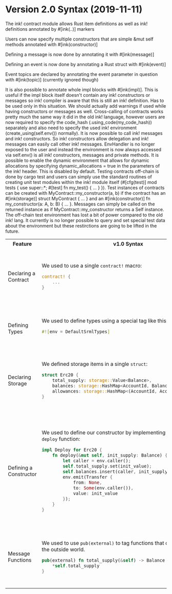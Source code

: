 # Version 2.0 Syntax (2019-11-11)


The ink! contract module allows Rust item definitions as well as ink! definitions annotated by #[ink(..)] markers


Users can now specify multiple constructors that are simple &mut self methods annotated with #[ink(constructor)]

Defining a message is now done by annotating it with #[ink(message)]

Defining an event is now done by annotating a Rust struct with #[ink(event)]

Event topics are declared by annotating the event parameter in question with #[ink(topic)] (currently ignored though)

It is also possible to annotate whole impl blocks with #[ink(impl)]. This is useful if the impl block itself doesn't contain any ink! constructors or messages so ink! compiler is aware that this is still an ink! definition. Has to be used only in this situation. We should actually add warnings if used while having constructors or messages as well.
Cross-calling of contracts works pretty much the same way it did in the old ink! language, however users are now required to specify the code_hash (.using_code(my_code_hash)) separately and also need to specify the used ink! environment (create_using(self.env()) normally).
It is now possible to call ink! messages and ink! constructors. So ink! constructors allow delegation and ink! messages can easily call other ink! messages.
EnvHandler is no longer exposed to the user and instead the environment is now always accessed via self.env() is all ink! constructors, messages and private methods.
It is possible to enable the dynamic environment that allows for dynamic allocations by specifying dynamic_allocations = true in the parameters of the ink! header. This is disabled by default.
Testing contracts off-chain is done by cargo test and users can simply use the standard routines of creating unit test modules within the ink! module itself (#[cfg(test)] mod tests { use super::*; #[test] fn my_test() { ... } }). Test instances of contracts can be created with MyContract::my_constructor(a, b) if the contract has an #[ink(storage)] struct MyContract { ... } and an #[ink(constructor)] fn my_constructor(a: A, b: B) { ... }. Messages can simply be called on the returned instance as if MyContract::my_constructor returns a Self instance.
The off-chain test environment has lost a bit of power compared to the old ink! lang. It currently is no longer possible to query and set special test data about the environment but these restirctions are going to be lifted in the future.

<table>
<tr>
<th>Feature</th>
<th>v1.0 Syntax</th>
<th>v2.0 Syntax</th>
</tr>
<tr>
<td>
Declaring a Contract
</td>
<td>

We used to use a single `contract!` macro:

```rust
contract! {
	...
}
```
</td>
<td>

We now use `#[ink::contract(..)]` attribute macros on Rust modules:

```rust
#[ink::contract(version = "0.1.0")]
mod erc20 {
	...
}
```

> Note, we now require a mandatory ink! version in the header.
</td>
</tr>
<tr>
<td>
Defining Types
</td>
<td>
We used to define types using a special tag like this:

```rust
#![env = DefaultSrmlTypes]
```
</td>
<td>

This is now automatically defined in your `ink::contract` attribute, but can also be custom defined like:

```rust
#[ink::contract(version = "0.1.0", )]
```

TODO

</td>
</tr>
<tr>
<td>
Declaring Storage
</td>
<td>

We defined storage items in a single `struct`:

```rust
struct Erc20 {
	total_supply: storage::Value<Balance>,
	balances: storage::HashMap<AccountId, Balance>,
	allowances: storage::HashMap<(AccountId, AccountId), Balance>,
}
```

</td>
<td>

We just need to add the attribute `ink(storage)`:

```rust
#[ink(storage)]  // <-- This
struct Erc20 {
	total_supply: storage::Value<Balance>,
	balances: storage::HashMap<AccountId, Balance>,
	allowances: storage::HashMap<(AccountId, AccountId), Balance>,
}
```
</td>
</tr>

<tr>
<td>
Defining a Constructor
</td>
<td>

We used to define our constructor by implementing `Deploy` and the `deploy` function:

```rust
impl Deploy for Erc20 {
	fn deploy(&mut self, init_supply: Balance) {
		let caller = env.caller();
		self.total_supply.set(init_value);
		self.balances.insert(caller, init_supply);
		env.emit(Transfer {
			from: None,
			to: Some(env.caller()),
			value: init_value
		});
	}
}
```
</td>
<td>
We can now create multiple different constructors by simply creating functions with the correct tag:

```rust
impl Erc20 {
	#[ink(constructor)]
	fn new(&mut self, initial_supply: Balance) {
		let caller = self.env().caller();
		self.total_supply.set(initial_supply);
		self.balances.insert(caller, initial_supply);
		self.env().emit_event(Transferred {
			from: None,
			to: Some(caller),
			amount: initial_supply,
		});
	}
//-snip-
```

You can name them whatever you want.

> Note: We define the constructor function in the same place we define other contract functions.
</td>
</tr>
<tr>
<td>
Message Functions
</td>
<td>

We used to use `pub(external)` to tag functions that could be called by the outside world.

```rust
pub(external) fn total_supply(&self) -> Balance {
	*self.total_supply
}
```
</td>
<td>

We now simply add the attribute `ink(message)`:

```rust
#[ink(message)]
fn total_supply(&self) -> Balance {
	*self.total_supply
}
```
</td>
</tr>
<tr>
<td>
</td>
<td>
</td>
<td>
</td>
</tr>
<tr>
<td>
</td>
<td>
</td>
<td>
</td>
</tr>
<tr>
<td>
</td>
<td>
</td>
<td>
</td>
</tr>
<tr>
<td>
</td>
<td>
</td>
<td>
</td>
</tr>
</table>


